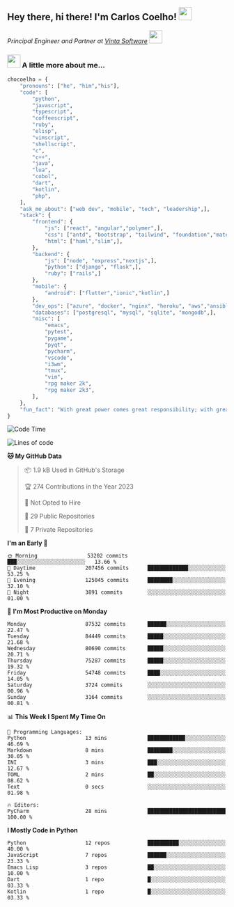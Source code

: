 <h2>Hey there, hi there! I'm Carlos Coelho! <img src="https://emoji.gg/assets/emoji/6680_this_is_fine.png" width="30"></h2>
<p><em>Principal Engineer and Partner at <a href="http://www.vintasoftware.com">Vinta Software</a> <img src="https://emojis.slackmojis.com/emojis/images/1613461409/13263/bongocat_code.gif?1613461409" width="30"> 
</em></p>

### <img src="https://emojis.slackmojis.com/emojis/images/1597320283/10003/catjam.gif?1597320283" width="30"> A little more about me...  

```python
chocoelho = {
    "pronouns": ["he", "him","his"],
    "code": [
        "python",
        "javascript",
        "typescript",
        "coffeescript",
        "ruby",
        "elisp",
        "vimscript",
        "shellscript",
        "c",
        "c++",
        "java",
        "lua",
        "cobol",
        "dart",
        "kotlin",
        "php",
    ],
    "ask_me_about": ["web dev", "mobile", "tech", "leadership",],
    "stack": {
        "frontend": {
            "js": ["react", "angular","polymer",],
            "css": ["antd", "bootstrap", "tailwind", "foundation","material","sass","less",],
            "html": ["haml","slim",],
        },
        "backend": {
            "js": ["node", "express","nextjs",],
            "python": ["django", "flask",],
            "ruby": ["rails",]
        },
        "mobile": {
            "android": ["flutter","ionic","kotlin",]
        },
        "dev_ops": ["azure", "docker", "nginx", "heroku", "aws","ansible",],
        "databases": ["postgresql", "mysql", "sqlite", "mongodb",],
        "misc": [
            "emacs",
            "pytest",
            "pygame",
            "pyqt",
            "pycharm",
            "vscode",
            "i3wm",
            "tmux",
            "vim",
            "rpg maker 2k",
            "rpg maker 2k3",
        ],
    },
    "fun_fact": "With great power comes great responsibility; with great responsibility can come extreme stress"
}
```

<!--START_SECTION:waka-->
![Code Time](http://img.shields.io/badge/Code%20Time-1%2C794%20hrs%204%20mins-blue)

![Lines of code](https://img.shields.io/badge/From%20Hello%20World%20I%27ve%20Written-1.0%20billion%20lines%20of%20code-blue)

**🐱 My GitHub Data** 

> 📦 1.9 kB Used in GitHub's Storage 
 > 
> 🏆 274 Contributions in the Year 2023
 > 
> 🚫 Not Opted to Hire
 > 
> 📜 29 Public Repositories 
 > 
> 🔑 7 Private Repositories 
 > 
**I'm an Early 🐤** 

```text
🌞 Morning                53202 commits       ███░░░░░░░░░░░░░░░░░░░░░░   13.66 % 
🌆 Daytime                207456 commits      █████████████░░░░░░░░░░░░   53.25 % 
🌃 Evening                125045 commits      ████████░░░░░░░░░░░░░░░░░   32.10 % 
🌙 Night                  3891 commits        ░░░░░░░░░░░░░░░░░░░░░░░░░   01.00 % 
```
📅 **I'm Most Productive on Monday** 

```text
Monday                   87532 commits       ██████░░░░░░░░░░░░░░░░░░░   22.47 % 
Tuesday                  84449 commits       █████░░░░░░░░░░░░░░░░░░░░   21.68 % 
Wednesday                80690 commits       █████░░░░░░░░░░░░░░░░░░░░   20.71 % 
Thursday                 75287 commits       █████░░░░░░░░░░░░░░░░░░░░   19.32 % 
Friday                   54748 commits       ████░░░░░░░░░░░░░░░░░░░░░   14.05 % 
Saturday                 3724 commits        ░░░░░░░░░░░░░░░░░░░░░░░░░   00.96 % 
Sunday                   3164 commits        ░░░░░░░░░░░░░░░░░░░░░░░░░   00.81 % 
```


📊 **This Week I Spent My Time On** 

```text
💬 Programming Languages: 
Python                   13 mins             ████████████░░░░░░░░░░░░░   46.69 % 
Markdown                 8 mins              ████████░░░░░░░░░░░░░░░░░   30.05 % 
INI                      3 mins              ███░░░░░░░░░░░░░░░░░░░░░░   12.67 % 
TOML                     2 mins              ██░░░░░░░░░░░░░░░░░░░░░░░   08.62 % 
Text                     0 secs              ░░░░░░░░░░░░░░░░░░░░░░░░░   01.98 % 

🔥 Editors: 
PyCharm                  28 mins             █████████████████████████   100.00 % 
```

**I Mostly Code in Python** 

```text
Python                   12 repos            ██████████░░░░░░░░░░░░░░░   40.00 % 
JavaScript               7 repos             ██████░░░░░░░░░░░░░░░░░░░   23.33 % 
Emacs Lisp               3 repos             ██░░░░░░░░░░░░░░░░░░░░░░░   10.00 % 
Dart                     1 repo              █░░░░░░░░░░░░░░░░░░░░░░░░   03.33 % 
Kotlin                   1 repo              █░░░░░░░░░░░░░░░░░░░░░░░░   03.33 % 
```




<!--END_SECTION:waka-->
